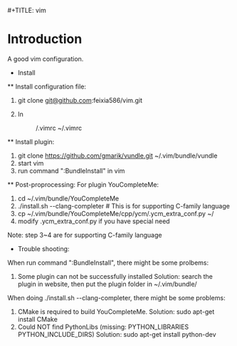 #+TITLE: vim

# Introduction
A good vim configuration.

* Install

** Install configuration file:
1. git clone git@github.com:feixia586/vim.git <dir>
2. ln <dir>/.vimrc ~/.vimrc

** Install plugin:

1. git clone https://github.com/gmarik/vundle.git ~/.vim/bundle/vundle
2. start vim
3. run command ":BundleInstall" in vim

** Post-proprocessing:
For plugin YouCompleteMe:
1. cd ~/.vim/bundle/YouCompleteMe
2. ./install.sh --clang-completer # This is for supporting C-family language
3. cp ~/.vim/bundle/YouCompleteMe/cpp/ycm/.ycm_extra_conf.py ~/
4. modify .ycm_extra_conf.py if you have special need 

Note: step 3~4 are for supporting C-family language 

* Trouble shooting:

When run command ":BundleInstall", there might be some prolbems:
1. Some plugin can not be successfully installed
  Solution: search the plugin in website, then put the plugin folder in ~/.vim/bundle/

When doing ./install.sh --clang-completer, there might be some problems:
1. CMake is required to build YouCompleteMe.
  Solution: sudo apt-get install CMake
2. Could NOT find PythonLibs (missing: PYTHON_LIBRARIES PYTHON_INCLUDE_DIRS)
  Solution: sudo apt-get install python-dev

